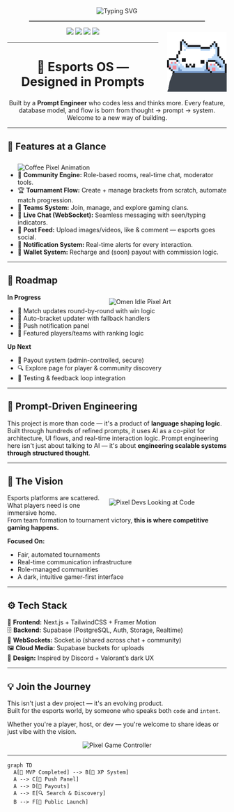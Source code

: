 <div align="center">

<img src="https://readme-typing-svg.herokuapp.com?font=Fira+Code&size=24&duration=3000&pause=1000&color=00D9FF&center=true&vCenter=true&width=700&lines=🎮+The+Esports+Revolution;Prompt+Engineered+from+Vision+to+Reality;Gamers.+Organizers.+Communities." alt="Typing SVG" />
<hr style="height: 2px; background-color: #444; border: none; margin: -10; padding: 0; width: 80%;" />


</div>
<img align="right" src="/public/cat.gif" width="137" alt="Coffee Pixel Animation" style="margin-left: 20px; margin-top: 10px;" />

<div align="center">

<img src="https://img.shields.io/badge/Status-Under_Development-yellow?style=for-the-badge" />
<img src="https://img.shields.io/badge/Made_by-Ayush-blueviolet?style=for-the-badge" />
<img src="https://img.shields.io/badge/MVP-80%25_Complete-orange?style=for-the-badge" />
<img src="https://img.shields.io/badge/Discipline-Prompt_Engineering-success?style=for-the-badge" />

</div>

---

<h1 align="center">🎯 Esports OS — Designed in Prompts</h1>
<h3 align="center"><eAll-in-One Competitive Gaming Hub — Structured Like Code, Powered by Language</em></h3>

<p align="center">
Built by a <strong>Prompt Engineer</strong> who codes less and thinks more. Every feature, database model, and flow is born from thought → prompt → system. Welcome to a new way of building.
</p>

---

<h2>🚀 Features at a Glance</h2>

<img align="right" src="https://www.codedex.io/images/character_gifs/Ai30sjf.gif" width="480" alt="Coffee Pixel Animation" style="margin-left: 20px; margin-top: 10px;" />

- 🧠 **Community Engine:** Role-based rooms, real-time chat, moderator tools.
- 🏆 **Tournament Flow:** Create + manage brackets from scratch, automate match progression.
- 👥 **Teams System:** Join, manage, and explore gaming clans.
- 💬 **Live Chat (WebSocket):** Seamless messaging with seen/typing indicators.
- 📸 **Post Feed:** Upload images/videos, like & comment — esports goes social.
- 🔔 **Notification System:** Real-time alerts for every interaction.
- 💸 **Wallet System:** Recharge and (soon) payout with commission logic.

---

<h2>🧭 Roadmap</h2>

<img align="right" src="https://preview.redd.it/6zlacmn9vtn71.gif?width=250&auto=webp&s=cf265bb3986b51dbccfdbb834f8651d02b2198f4" width="270" alt="Omen Idle Pixel Art" style="margin-left: 20px; margin-top: 10px;" />

**In Progress**
- 🔁 Match updates round-by-round with win logic
- 🧠 Auto-bracket updater with fallback handlers
- 📨 Push notification panel
- 🌟 Featured players/teams with ranking logic

**Up Next**
- 🏦 Payout system (admin-controlled, secure)
- 🔍 Explore page for player & community discovery
- 🎯 Testing & feedback loop integration

---

<h2>🧠 Prompt-Driven Engineering</h2>

<p>
This project is more than code — it's a product of <strong>language shaping logic</strong>. Built through hundreds of refined prompts, it uses AI as a co-pilot for architecture, UI flows, and real-time interaction logic. Prompt engineering here isn't just about talking to AI — it's about <strong>engineering scalable systems through structured thought</strong>.
</p>

---

<h2>🎯 The Vision</h2>

<img align="right" src="https://i.imgur.com/EX70tvb.gif" width="270" alt="Pixel Devs Looking at Code" style="margin-left: 20px; margin-top: 10px;" />

<p>
Esports platforms are scattered. What players need is one immersive home. <br/>
From team formation to tournament victory, <strong>this is where competitive gaming happens.</strong>
</p>

**Focused On:**
- Fair, automated tournaments
- Real-time communication infrastructure
- Role-managed communities
- A dark, intuitive gamer-first interface

---

<h2>⚙️ Tech Stack</h2>

<p>
🧩 <strong>Frontend:</strong> Next.js + TailwindCSS + Framer Motion<br/>
🗄️ <strong>Backend:</strong> Supabase (PostgreSQL, Auth, Storage, Realtime)<br/>
🔌 <strong>WebSockets:</strong> Socket.io (shared across chat + community)<br/>
🖼️ <strong>Cloud Media:</strong> Supabase buckets for uploads<br/>
🎨 <strong>Design:</strong> Inspired by Discord + Valorant’s dark UX
</p>

---

<h2>💡 Join the Journey</h2>

<p>
This isn't just a dev project — it's an evolving product.<br/>
Built for the esports world, by someone who speaks both <code>code</code> and <code>intent</code>.
</p>

<p>
Whether you're a player, host, or dev — you're welcome to share ideas or just vibe with the vision.
</p>

<div align="center">
  <img src="https://media.tenor.com/HHg6Z2LYpgYAAAAi/gaming-pixel.gif" width="170" alt="Pixel Game Controller" />
</div>

---

```mermaid
graph TD
  A[🧱 MVP Completed] --> B[🏅 XP System]
  A --> C[📱 Push Panel]
  A --> D[💸 Payouts]
  A --> E[🔍 Search & Discovery]
  B --> F[🚀 Public Launch]
